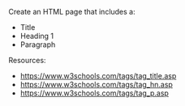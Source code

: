 Create an HTML page that includes a:

- Title
- Heading 1
- Paragraph

Resources:
- https://www.w3schools.com/tags/tag_title.asp
- https://www.w3schools.com/tags/tag_hn.asp
- https://www.w3schools.com/tags/tag_p.asp
